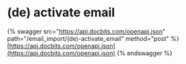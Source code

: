 # (de) activate email

{% swagger src="https://api.docbits.com/openapi.json" path="/email_import/(de)-activate_email" method="post" %}
[https://api.docbits.com/openapi.json](https://api.docbits.com/openapi.json)
{% endswagger %}
